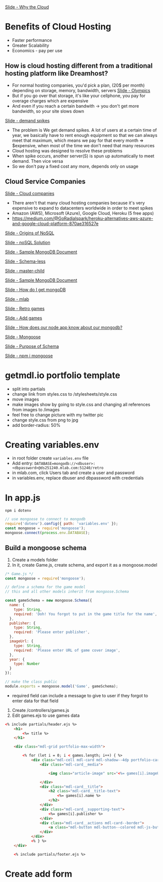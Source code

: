 [Slide - Why the Cloud]()

# Benefits of Cloud Hosting

- Faster performance
- Greater Scalability
- Economics - pay per use

## How is cloud hosting different from a traditional hosting platform like Dreamhost?

- For normal hosting companies, you'd pick a plan, (20$ per month) depending on storage, memory, bandwidth, servers
  [Slide - Olympics]()
- But if you go over that storage, it's like your cellphone, you pay for overage charges which are expensive
- And even if you reach a certain bandwith -> you don't get more bandwidth, so your site slows down

[Slide - demand spikes]()

- The problem is We get demand spikes. A lot of users at a certain time of year, we basically have to rent enough equipment so that we can always meet that maximum, which means we pay for that every month => $expensive, when most of the time we don't need that many resources
- Cloud hosting was designed to resolve these problems
- When spike occurs, another server(S) is spun up automatically to meet demand. Then vice versa
- So we don't pay a fixed cost any more, depends only on usage

## Cloud Service Companies

[Slide - Cloud companies]()

- There aren't that many cloud hosting companies because it's very expensive to expand to datacenters worldwide in order to meet spikes
- Amazon (AWS), Microsoft (Azure), Google Cloud, Heroku (5 free apps)
- https://medium.com/@GoRadialspark/heroku-alternatives-aws-azure-and-google-cloud-platform-870ae316527e

[Slide - Origins of NoSQL]()

[Slide - noSQL Solution]()

[Slide - Sample MongoDB Document]()

[Slide - Schema-less]()

[Slide - master-child]()

[Slide - Sample MongoDB Document]()

[Slide - How do I get mongoDB]()

[Slide - mlab]()

[Slide - Retro games]()

[Slide - Add games]()

[Slide - How does our node app know about our mongodb?]()

[Slide - Mongoose]()

[Slide - Purpose of Schema]()

[Slide - npm i mongoose]()

# getmdl.io portfolio template
- split into partials
- change link from styles.css to /stylesheets/style.css
- move images 
- make images show by going to style.css and changing all references from images to /images
- feel free to change picture with my twitter pic
- change style.css from png to jpg
- add border-radius: 50%

# Creating variables.env
- in root folder create `variables.env` file
- Add entry: `DATABASE=mongodb://<dbuser>:<dbpassword>@ds251240.mlab.com:51240/retro`
- in mlab.com, click Users tab and create a user and password
- in variables.env, replace dbuser and dbpassword with credentials

# In app.js

`npm i dotenv`

```js
// use mongoose to connect to mongodb
require('dotenv').config({ path: 'variables.env' });
const mongoose = require('mongoose');
mongoose.connect(process.env.DATABASE);
```

## Build a mongoose schema

1.  Create a models folder
1.  In it, create Game.js, create schema, and export it as a mongoose.model

  ```js
  /* Game.js */
  const mongoose = require('mongoose');

  // define a schema for the game model
  // this and all other models inherit from mongoose.Schema

  const gameSchema = new mongoose.Schema({
    name: {
      type: String,
      required: 'Doh! You forgot to put in the game title for the name',
    },
    publisher: {
      type: String,
      required: 'Please enter publisher',
    },
    imageUrl: {
      type: String,
      required: 'Please enter URL of game cover image',
    },
    year: {
      type: Number
    }
  });

  // make the class public
  module.exports = mongoose.model('Game', gameSchema);
  ```
  * required field can include a message to give to user if they forgot to enter data for that field

1. Create /controllers/games.js
1. Edit games.ejs to use games data
  ```html
  <% include partials/header.ejs %>
      <h1>
          <%= title %>
      </h1>

      <div class="mdl-grid portfolio-max-width">

          <% for (let i = 0; i < games.length; i++) { %>
              <div class="mdl-cell mdl-card mdl-shadow--4dp portfolio-card">
                  <div class="mdl-card__media">

                      <img class="article-image" src="<%= games[i].imageUrl %>" border="0" alt="Game cover image">

                  </div>
                  <div class="mdl-card__title">
                      <h2 class="mdl-card__title-text">
                          <%= games[i].name %>
                      </h2>
                  </div>
                  <div class="mdl-card__supporting-text">
                      <%= games[i].publisher %>
                  </div>
                  <div class="mdl-card__actions mdl-card--border">
                      <a class="mdl-button mdl-button--colored mdl-js-button mdl-js-ripple-effect mdl-button--accent" href='/playgame?game=<%= games[i].imageUrl.substring(games[i].imageUrl.lastIndexOf("/")+1) %>'>Play</a>
                  </div>
              </div>
              <% } %>
      </div>

      <% include partials/footer.ejs %>
  ```
# Create add form

